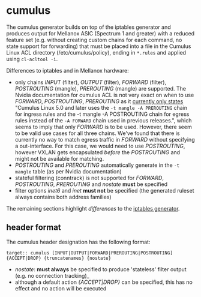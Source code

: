 # cumulus

The cumulus generator builds on top of the iptables generator and produces output for Mellanox
ASIC (Spectrum 1 and greater) with a reduced feature set (e.g. without creating custom chains
for each command, no state support for forwarding) that must be placed into a file in the
Cumulus Linux ACL directory (/etc/cumulus/policy), ending in `*.rules` and applied using
`cl-acltool -i`.

Differences to iptables and in Mellanox hardware:

- only chains _INPUT_ (filter), _OUTPUT_ (filter), _FORWARD_ (filter), _POSTROUTING_ (mangle),
  _PREROUTING_ (mangle) are supported. The Nvidia documentation for cumulus ACL is not very
  exact on when to use _FORWARD_, _POSTROUTING_, _PREROUTING_ as it [currently only
  states](https://docs.nvidia.com/networking-ethernet-software/cumulus-linux-510/System-Configuration/Access-Control-Lists/Access-Control-List-Configuration/)
  "Cumulus Linux 5.0 and later uses the `-t mangle -A PREROUTING` chain for ingress rules and
  the -t mangle -A POSTROUTING chain for egress rules instead of the `-A FORWARD` chain used
  in previous releases.", which seems to imply that only *FORWARD* is to be used. However,
  there seem to be valid use cases for all three chains. We've found that there is currently
  no way to match egress traffic in *FORWARD* without specifying a out-interface. For this
  case, we would need to use *POSTROUTING*, however VXLAN gets encapsulated *before* the
  *POSTROUTING* and might not be available for matching.
- _POSTROUTING_ and _PREROUTING_ automatically generate in the `-t mangle` table (as per
  Nvidia documentation)
- stateful filtering (conntrack) is not supported for _FORWARD_, _POSTROUTING_, _PREROUTING_
  and _nostate_ **must** be specified
- filter options _inet6_ and _inet_ **must not** be specified (the generated ruleset always
  contains both address families)

The remaining sections highlight *differences* to the [iptables
generator](doc/generators/iptables.md).

## header format

The cumulus header designation has the following format:
```
target:: cumulus [INPUT|OUTPUT|FORWARD|PREROUTING|POSTROUTING] {ACCEPT|DROP} {truncatenames} {nostate}
```
  * _nostate_: **must always** be specified to produce 'stateless' filter output (e.g. no connection tracking)_
  * although a default action *{ACCEPT|DROP}* can be specified, this has no effect and no
    action will be executed
